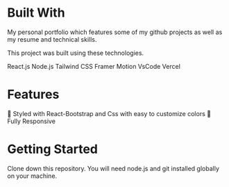 # Built With
My personal portfolio which features some of my github projects as well as my resume and technical skills.

This project was built using these technologies.

React.js 
Node.js
Tailwind CSS
Framer Motion
VsCode
Vercel

# Features

🎨 Styled with React-Bootstrap and Css with easy to customize colors
📱 Fully Responsive

# Getting Started
Clone down this repository. You will need node.js and git installed globally on your machine.
